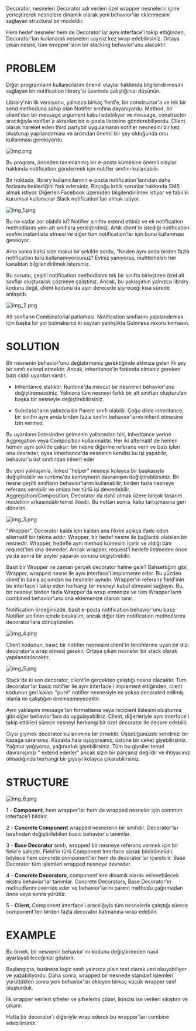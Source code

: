Decorator, nesneleri Decorator adı verilen özel wrapper nesnelerin içine yerleştirerek nesnelere dinamik olarak yeni
behavior'lar eklenmesini sağlayan structural bir modeldir.

Hem hedef nesneler hem de Decorator'lar aynı interface'i takip ettiğinden, Decorator'ları kullanarak nesneleri sayısız
kez wrap edebilirsiniz. Ortaya çıkan nesne, tüm wrapper'ların bir stacking behavior'unu alacaktır.

# PROBLEM

Diğer programların kullanıcılarını önemli olaylar hakkında bilgilendirmesini sağlayan bir notification library'si
üzerinde çalıştığınızı düşünün.

Library'nin ilk versiyonu, yalnızca birkaç field'e, bir constructor'a ve tek bir send methoduna sahip olan Notifier
sınıfına dayanıyordu. Method, bir client'dan bir message argument kabul edebiliyor ve message, constructor aracılığıyla
notifier'a aktarılan bir e-posta listesine gönderebiliyordu. Client olarak hareket eden third partybir uygulamanın
notifier nesnesini bir kez oluşturup yapılandırması ve ardından önemli bir şey olduğunda onu kullanması gerekiyordu.

![img.png](img.png)

Bu program, önceden tanımlanmış bir e-posta kümesine önemli olaylar hakkında notification göndermek için notifier
sınıfını kullanabilir.

Bir noktada, library kullanıcılarının e-posta notification'larından daha fazlasını beklediğini fark edersiniz. Birçoğu
kritik sorunlar hakkında SMS almak istiyor. Diğerleri Facebook üzerinden bilgilendirilmek istiyor ve tabii ki kurumsal
kullanıcılar Slack notification'ları almak istiyor.

![img_1.png](img_1.png)

Bu ne kadar zor olabilir ki? Notifier sınıfını extend ettiniz ve ek notification methodlarını yeni alt sınıflara
yerleştirdiniz. Artık client'in istediği notification sınıfını instantiate etmesi ve diğer tüm notification'lar için
bunu kullanması gerekiyor.

Ama sonra birisi size makul bir şekilde sordu, "Neden aynı anda birden fazla notification türü kullanamıyorsunuz? Eviniz
yanıyorsa, muhtemelen her kanaldan bilgilendirilmek istersiniz.

Bu sorunu, çeşitli notification methodlarını tek bir sınıfta birleştiren özel alt sınıflar oluşturarak çözmeye
çalıştınız. Ancak, bu yaklaşımın yalnızca library kodunu değil, client kodunu da aşırı derecede şişireceği kısa sürede
anlaşıldı.

![img_2.png](img_2.png)

Alt sınıfların Combinatorial patlaması. Notification sınıflarını yapılandırmak için başka bir yol bulmalısınız ki
sayıları yanlışlıkla Guinness rekoru kırmasın.

# SOLUTION

Bir nesnenin behavior'unu değiştirmeniz gerektiğinde aklınıza gelen ilk şey bir sınıfı extend etmektir. Ancak,
inheritance'in farkında olmanız gereken bazı ciddi uyarıları vardır.

- Inheritance statiktir. Runtime'da mevcut bir nesnenin behavior'unu değiştiremezsiniz. Yalnızca tüm nesneyi farklı
  bir alt sınıftan oluşturulan başka bir nesneyle değiştirebilirsiniz.

- Subclass'ların yalnızca bir Parent sınıfı olabilir. Çoğu dilde inheritance, bir sınıfın aynı anda birden fazla sınıfın
  behavior'larını inherit etmesine izin vermez.

Bu uyarıların üstesinden gelmenin yollarından biri, Inheritance yerine Aggregation veya Composition kullanmaktır. Her
iki alternatif de hemen hemen aynı şekilde çalışır: bir nesne diğerine referans verir ve bazı işleri ona devreder, oysa
inheritance'da nesnenin kendisi bu işi yapabilir, behavior'u üst sınıfından inherit eder

Bu yeni yaklaşımla, linked "helper" nesneyi kolayca bir başkasıyla değiştirebilir ve runtime'da konteynerin
davranışını değiştirebilirsiniz. Bir nesne çeşitli sınıfların behavior'larını kullanabilir, birden fazla nesneye
referans verebilir ve onlara her türlü işi devredebilir. Aggregation/Composition, Decorator da dahil olmak üzere birçok
tasarım modelinin arkasındaki temel ilkedir. Bu nottan sonra, kalıp tartışmasına geri dönelim.

![img_3.png](img_3.png)

"Wrapper", Decorator kalıbı için kalıbın ana fikrini açıkça ifade eden alternatif bir takma addır. Wrapper, bir
hedef nesne ile bağlantılı olabilen bir nesnedir. Wrapper, hedefle aynı method kümesini içerir ve aldığı tüm
request'leri ona devreder. Ancak wrapper, request'i hedefe iletmeden önce ya da sonra bir şeyler yaparak sonucu
değiştirebilir.

Basit bir Wrapper ne zaman gerçek decorator haline gelir? Bahsettiğim gibi, Wrapper, wrapped nesne ile aynı
interface'i implemente eder. Bu yüzden client'in bakış açısından bu nesneler aynıdır. Wrapper'in referans field'inin
bu interface'i takip eden herhangi bir nesneyi kabul etmesini sağlayın. Bu, bir nesneyi birden fazla Wrapper'da
wrap etmenize ve tüm Wrapper'ların combined behavior'unu ona eklemenize olanak tanır.

Notification örneğimizde, basit e-posta notification behavior'unu base Notifier sınıfının içinde bırakalım, ancak diğer
tüm notification methodlarını decorator'lara dönüştürelim.

![img_4.png](img_4.png)

Client kodunun, basic bir notifier nesnesini client'in tercihlerine uyan bir dizi decorator'a wrap etmesi gerekir.
Ortaya çıkan nesneler bir stack olarak yapılandırılacaktır.

![img_5.png](img_5.png)

Stack'de ki son decorator, client'in gerçekten çalıştığı nesne olacaktır. Tüm decorator'lar basic notifier ile aynı
interface'i implement ettiğinden, client kodunun geri kalanı "pure" notifier nesnesiyle mi yoksa decorated edilmiş
olanla mı çalıştığını önemsemeyecektir.

Aynı yaklaşımı message'ları formatlama veya recipient listesini oluşturma gibi diğer behavior'lara da uygulayabiliriz.
Client, diğerleriyle aynı interface'i takip ettikleri sürece nesneyi herhangi bir özel decorator ile decore edebilir.

Giysi giymek decorator kullanımına bir örnektir. Üşüdüğünüzde kendinizi bir kazağa sararsınız. Kazakla hala üşüyorsanız,
üstüne bir ceket giyebilirsiniz. Yağmur yağıyorsa, yağmurluk giyebilirsiniz. Tüm bu giysiler temel davranışınızı "
extend ederler" ancak sizin bir parçanız değildir ve ihtiyacınız olmadığında herhangi bir giysiyi kolayca
çıkarabilirsiniz.

# STRUCTURE

![img_6.png](img_6.png)

1 - **Component**, hem wrapper'lar hem de wrapped nesneler için common interface'i bildirir.

2 - **Concrete Component** wrapped nesnelerin bir sınıfıdır. Decorator'lar tarafından değiştirilebilen basic behavior'u
tanımlar.

3 - **Base Decorator** sınıfı, wrapped bir nesneye referans vermek için bir field'e sahiptir. Field'in türü Component
Interface olarak bildirilmelidir, böylece hem concrete component'ler hem de decorator'lar içerebilir. Base Decorator
tüm işlemleri wrapped nesneye devreder.

4 - **Concrete Decorators**, component'lere dinamik olarak eklenebilecek ekstra behavior'lar tanımlar. Concrete
Decorators,
Base Decorator'ın methodlarını override eder ve behavior'larını parent methodu çağırmadan önce veya sonra yürütür.

5 - **Client**, Component interface'i aracılığıyla tüm nesnelerle çalıştığı sürece component'leri birden fazla decorator
katmanına wrap edebilir.

# EXAMPLE

Bu örnek, bir nesnenin behavior'ını kodunu değiştirmeden nasıl ayarlayabileceğinizi gösterir.

Başlangıçta, business logic sınıfı yalnızca plain text olarak veri okuyabiliyor ve yazabiliyordu. Daha sonra,
wrapped bir nesnede standart işlemleri yürüttükten sonra yeni behavior'lar ekleyen birkaç küçük wrapper sınıf
oluşturduk.

İlk wrapper verileri şifreler ve şifrelerini çözer, ikincisi ise verileri sıkıştırır ve çıkarır.

Hatta bir decorator'ı diğeriyle wrap ederek bu wrapper'ları combine edebilirsiniz.